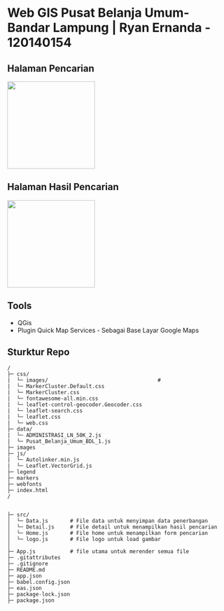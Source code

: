 # Web GIS Pusat Belanja Umum-Bandar Lampung | Ryan Ernanda - 120140154

## Halaman Pencarian
<img src="assets/home.jpg" width="200px">

## Halaman Hasil Pencarian
<img src="assets/hasil.jpg" width="200px">

## Tools
- QGis
- Plugin Quick Map Services - Sebagai Base Layar Google Maps

## Sturktur Repo
```
/
├─ css/
|  └─ images/                                   #
|  └─ MarkerCluster.Default.css
|  └─ MarkerCluster.css
|  └─ fontawesome-all.min.css
|  └─ leaflet-control-geocoder.Geocoder.css
|  └─ leaflet-search.css
|  └─ leaflet.css
|  └─ web.css
├─ data/
|  └─ ADMINISTRASI_LN_50K_2.js
|  └─ Pusat_Belanja_Umum_BDL_1.js
├─ images
├─ js/
|  └─ Autolinker.min.js
|  └─ Leaflet.VectorGrid.js
├─ legend
├─ markers
├─ webfonts
├─ index.html
/


├─ src/             
│  └─ Data.js       # File data untuk menyimpan data penerbangan
│  └─ Detail.js     # File detail untuk menampilkan hasil pencarian
│  └─ Home.js       # File home untuk menampilkan form pencarian
│  └─ logo.js       # File logo untuk load gambar
│
├─ App.js           # file utama untuk merender semua file 
├─ .gitattributes
├─ .gitignore
├─ README.md
├─ app.json
├─ babel.config.json
├─ eas.json
├─ package-lock.json
├─ package.json
```
